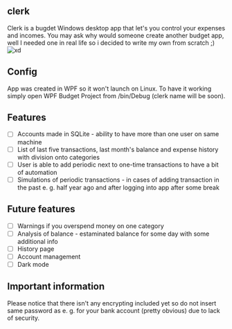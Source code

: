 ﻿## clerk
Clerk is a bugdet Windows desktop app that let's you control your expenses and incomes.
You may ask why would someone create another budget app, well I needed one in real life so i decided to write my own from scratch ;)
![xd](https://i.ibb.co/sbTgM30/clerk-screen.png)
## Config
App was created in WPF so it won't launch on Linux. To have it working simply open WPF Budget Project from /bin/Debug (clerk name will be soon).
## Features
 - [ ] Accounts made in SQLite - ability to have more than one user on same machine
 - [ ] List of last five transactions, last month's balance and expense history with division onto categories
 - [ ] User is able to add periodic next to one-time transactions to have a bit of automation
 - [ ] Simulations of periodic transactions - in cases of adding transaction in the past e. g. half year ago and after logging into app after some break
## Future features
 - [ ] Warnings if you overspend money on one category
 - [ ] Analysis of balance - estaminated balance for some day with some additional info
 - [ ] History page
 - [ ] Account management
 - [ ] Dark mode
## Important information
Please notice that there isn't any encrypting included yet so do not insert same password as e. g. for your bank account (pretty obvious) due to lack of security.


